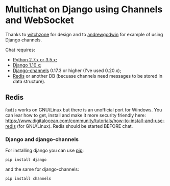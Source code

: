 # Multichat on Django using Channels and WebSocket

Thanks to [witchzone](https://github.com/WitchZone) for design and to [andrewgodwin](https://github.com/andrewgodwin) for example of using Django channels.

Chat requires:
* [Python 2.7.x or 3.5.x](https://www.python.org/);
* [Django 1.10.x](https://www.djangoproject.com/);
* [Django-channels](https://channels.readthedocs.io/en/stable/) 0.17.3 or higher (I've used 0.20.x);
* [Redis](https://redis.io/) or another DB (becuase channels need messages to be stored in data structure). 

## Redis
```Redis``` works on GNU\Linux but there is an unofficial port for Windows. You can lear how to get, install and make it more security friendly here: https://www.digitalocean.com/community/tutorials/how-to-install-and-use-redis (for GNU\Linux). 
Redis should be started BEFORE chat.

### Django and django-channels
For installing django you can use [pip](https://pypi.python.org/pypi/pip):
```
pip install django
```
and the same for django-channels:
```
pip install channels
```
